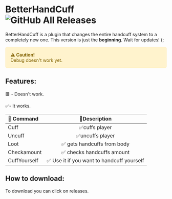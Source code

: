 ﻿# BetterHandCuff ![GitHub All Releases](https://img.shields.io/github/downloads/EzuaR/BetterHandCuff/total)
BetterHandCuff is a plugin that changes the entire handcuff system to a completely new one. This version is just the **beginning**.
Wait for updates! (;
<div style="background-color: #fff3cd; color: #856404; border: 1px solid #ffeeba; padding: 15px; border-radius: 5px; margin-bottom: 20px;">
  <strong>⚠️ Caution!</strong><br>
  Debug doesn't work yet.
</div>
<h2>Features:</h2>
<p>🟥 - Doesn't work.</p>
<p>✅- It works.</p>
<table>
  <thead>
    <tr>
      <th style="text-align:left;">🚀 Command</th>
      <th style="text-align:center;">📝Description</th>
    </tr>
  </thead>
  <tbody>
    <tr>
      <td>Cuff</td>
      <td style="text-align:center;">✅cuffs player</td>
    </tr>
    <tr>
      <td>Uncuff</td>
      <td style="text-align:center;">✅uncuffs player</td>
    </tr>
    <tr>
      <td>Loot</td>
      <td style="text-align:center;">✅ gets handcuffs from body</td>
    </tr>
    <tr>
      <td>Checkamount</td>
      <td style="text-align:center;">✅ checks handcuffs amount</td>
    </tr>
    <tr>
      <td>CuffYourself</td>
      <td style="text-align:center;">✅ Use it if you want to handcuff yourself</td>
    </tr>
  </tbody>
</table>
<h2>How to download:</h2>
To download you can click on releases.

